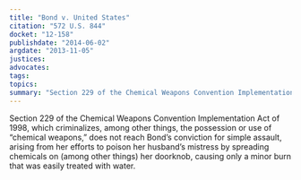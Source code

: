 ```yaml
---
title: "Bond v. United States"
citation: "572 U.S. 844"
docket: "12-158"
publishdate: "2014-06-02"
argdate: "2013-11-05"
justices:
advocates:
tags:
topics:
summary: "Section 229 of the Chemical Weapons Convention Implementation Act of 1998, which criminalizes, among other things, the possession or use of “chemical weapons,” does not reach Bond’s conviction for simple assault, arising from her efforts to poison her husband’s mistress by spreading chemicals on (among other things) her doorknob, causing only a minor burn that was easily treated with water."
---
```

Section 229 of the Chemical Weapons Convention Implementation Act of 1998, which criminalizes, among other things, the possession or use of “chemical weapons,” does not reach Bond’s conviction for simple assault, arising from her efforts to poison her husband’s mistress by spreading chemicals on (among other things) her doorknob, causing only a minor burn that was easily treated with water.

